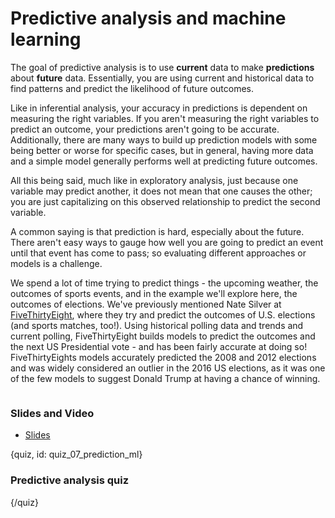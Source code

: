 # Predictive analysis and machine learning

The goal of predictive analysis is to use **current** data to make **predictions** about **future** data. Essentially, you are using current and historical data to find patterns and predict the likelihood of future outcomes. 

Like in inferential analysis, your accuracy in predictions is dependent on measuring the right variables. If you aren't measuring the right variables to predict an outcome, your predictions aren't going to be accurate. Additionally, there are many ways to build up prediction models with some being better or worse for specific cases, but in general, having more data and a simple model generally performs well at predicting future outcomes. 

All this being said, much like in exploratory analysis, just because one variable may predict another, it does not mean that one causes the other; you are just capitalizing on this observed relationship to predict the second variable. 
 
A common saying is that prediction is hard, especially about the future. There aren't easy ways to gauge how well you are going to predict an event until that event has come to pass; so evaluating different approaches or models is a challenge. 

We spend a lot of time trying to predict things - the upcoming weather, the outcomes of sports events, and in the example we'll explore here, the outcomes of elections. We've previously mentioned Nate Silver at [FiveThirtyEight](fivethirtyeight.com), where they try and predict the outcomes of U.S. elections (and sports matches, too!). Using historical polling data and trends and current polling, FiveThirtyEight builds models to predict the outcomes and the next US Presidential vote - and has been fairly accurate at doing so! FiveThirtyEights models accurately predicted the 2008 and 2012 elections and was widely considered an outlier in the 2016 US elections, as it was one of the few models to suggest Donald Trump at having a chance of winning. 

![]()

### Slides and Video

* [Slides]()

{quiz, id: quiz_07_prediction_ml}

### Predictive analysis quiz


{/quiz}

